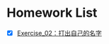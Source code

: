 # Homework List
- [x] [Exercise_02：打出自己的名字](https://github.com/MinnieWen/computational_physics_N2015301510014/blob/master/exercise_02.md)
